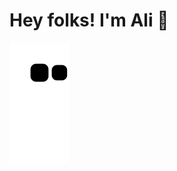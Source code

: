 # Hey folks! I'm Ali 👋

![snake gif](https://github.com/akolukirik/ali/blob/output/github-contribution-grid-snake.svg)
